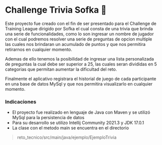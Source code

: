 # Challenge  Trivia Sofka :star2:

Este proyecto fue creado con el fin de ser presentado para el Challenge de Training League dirigido por Sofka el cual consta de una trivia que brinda una serie de funcionalidades, como lo son ingresar un nombre de jugador con el cual podremos resolver una serie de preguntas de opcion multiple las cuales nos brindaran un acumulado de puntos y que nos permitira retirarnos en cualquier momento.

Ademas de ello tenemos la posibilidad de ingresar una lista personalizada de preguntas la cual debe ser superior a 25, las cuales seran divididas en 5 categorias que permitan aumentar la dificultad del reto.

Finalmente el aplicativo registrara el historial de juego de cada participante en una base de datos MySql y que nos permitira visualizarlo en cualquier momento.

### Indicaciones

- El proyecto fue realizado en lenguaje de Java con Maven y se utilizó MySql para la persistencia de datos
- Para su desarrollo se utilizo Intellij Community 2021.3 y JDK 17.0.1
- La clase con el metodo main se encuentra en el directorio
>reto_tecnico/src/main/java/ejemplo/EjemploTrivia
